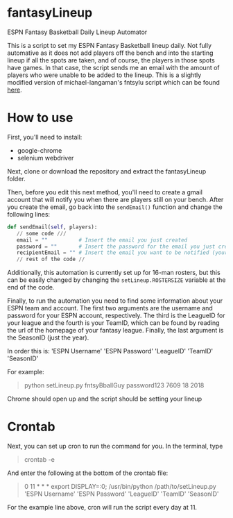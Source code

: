 # fantasyLineup
ESPN Fantasy Basketball Daily Lineup Automator

This is a script to set my ESPN Fantasy Basketball lineup daily. Not fully automative as it does not add players off
the bench and into the starting lineup if all the spots are taken, and of course, the players in those spots have games.
In that case, the script sends me an email with the amount of players who were unable to be added to the lineup. This is a slightly modified version of michael-langaman's fntsylu script which can be found [here](https://github.com/michael-langaman/fntsylu). 

# How to use

First, you'll need to install:
 - google-chrome
 - selenium webdriver

Next, clone or download the repository and extract the fantasyLineup folder.

Then, before you edit this next method, you'll need to create a gmail account that will notify you when there are players still on your bench. After you create the email, go back into the `sendEmail()` function and change the following lines:

```python
def sendEmail(self, players):
   // some code ///
   email = ""          # Insert the email you just created
   password = ""       # Insert the password for the email you just created
   recipientEmail = "" # Insert the email you want to be notified (your personal email)
   // rest of the code //
```

Additionally, this automation is currently set up for 16-man rosters, but this can be easily changed by changing the `setLineup.ROSTERSIZE` variable at the end of the code.

Finally, to run the automation you need to find some information about your ESPN team and account. The first two arguments are the username and password for your ESPN account, respectively. The third is the LeagueID for your league and the fourth is your TeamID, which can be found by reading the url of the homepage of your fantasy league. Finally, the last argument is the SeasonID (just the year).

In order this is: 'ESPN Username' 'ESPN Password' 'LeagueID' 'TeamID' 'SeasonID'

For example:

 > python setLineup.py fntsyBballGuy password123 7609 18 2018

Chrome should open up and the script should be setting your lineup

# Crontab

Next, you can set up cron to run the command for you. In the terminal, type
 > crontab -e

And enter the following at the bottom of the crontab file:
 > 0 11 * * * export DISPLAY=:0; /usr/bin/python /path/to/setLineup.py 'ESPN Username' 'ESPN Password' 'LeagueID' 'TeamID' 'SeasonID'

For the example line above, cron will run the script every day at 11.
